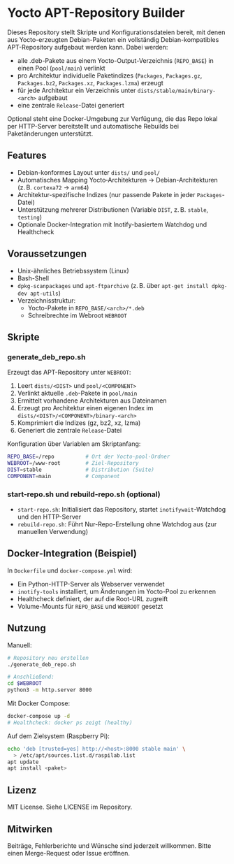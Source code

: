 # Yocto APT-Repository Builder

Dieses Repository stellt Skripte und Konfigurationsdateien bereit, mit denen aus Yocto-erzeugten Debian-Paketen ein vollständig Debian-kompatibles APT-Repository aufgebaut werden kann. Dabei werden:

- alle .deb-Pakete aus einem Yocto-Output-Verzeichnis (`REPO_BASE`) in einen Pool (`pool/main`) verlinkt
- pro Architektur individuelle Paketindizes (`Packages`, `Packages.gz`, `Packages.bz2`, `Packages.xz`, `Packages.lzma`) erzeugt
- für jede Architektur ein Verzeichnis unter `dists/stable/main/binary-<arch>` aufgebaut
- eine zentrale `Release`-Datei generiert

Optional steht eine Docker-Umgebung zur Verfügung, die das Repo lokal per HTTP-Server bereitstellt und automatische Rebuilds bei Paketänderungen unterstützt.

## Features

- Debian-konformes Layout unter `dists/` und `pool/`
- Automatisches Mapping Yocto‑Architekturen → Debian-Architekturen (z. B. `cortexa72` → `arm64`)
- Architektur-spezifische Indizes (nur passende Pakete in jeder `Packages`-Datei)
- Unterstützung mehrerer Distributionen (Variable `DIST`, z. B. `stable`, `testing`)
- Optionale Docker-Integration mit Inotify-basiertem Watchdog und Healthcheck

## Voraussetzungen

- Unix-ähnliches Betriebssystem (Linux)
- Bash-Shell
- `dpkg-scanpackages` und `apt-ftparchive` (z. B. über `apt-get install dpkg-dev apt-utils`)
- Verzeichnisstruktur:
  - Yocto-Pakete in `REPO_BASE/<arch>/*.deb`
  - Schreibrechte im Webroot `WEBROOT`

## Skripte

### generate_deb_repo.sh

Erzeugt das APT-Repository unter `WEBROOT`:

1. Leert `dists/<DIST>` und `pool/<COMPONENT>`
2. Verlinkt aktuelle `.deb`-Pakete in `pool/main`
3. Ermittelt vorhandene Architekturen aus Dateinamen
4. Erzeugt pro Architektur einen eigenen Index im `dists/<DIST>/<COMPONENT>/binary-<arch>`
5. Komprimiert die Indizes (gz, bz2, xz, lzma)
6. Generiert die zentrale `Release`-Datei

Konfiguration über Variablen am Skriptanfang:

```bash
REPO_BASE=/repo          # Ort der Yocto-pool-Ordner
WEBROOT=/www-root        # Ziel-Repository
DIST=stable              # Distribution (Suite)
COMPONENT=main           # Component
```

### start-repo.sh und rebuild-repo.sh (optional)

- `start-repo.sh`: Initialisiert das Repository, startet `inotifywait`-Watchdog und den HTTP-Server
- `rebuild-repo.sh`: Führt Nur-Repo-Erstellung ohne Watchdog aus (zur manuellen Verwendung)

## Docker-Integration (Beispiel)

In `Dockerfile` und `docker-compose.yml` wird:

- Ein Python-HTTP-Server als Webserver verwendet
- `inotify-tools` installiert, um Änderungen im Yocto-Pool zu erkennen
- Healthcheck definiert, der auf die Root-URL zugreift
- Volume-Mounts für `REPO_BASE` und `WEBROOT` gesetzt

## Nutzung

Manuell:

```bash
# Repository neu erstellen
./generate_deb_repo.sh

# Anschließend:
cd $WEBROOT
python3 -m http.server 8000
```

Mit Docker Compose:

```bash
docker-compose up -d
# Healthcheck: docker ps zeigt (healthy)
```

Auf dem Zielsystem (Raspberry Pi):

```bash
echo 'deb [trusted=yes] http://<host>:8000 stable main' \
  > /etc/apt/sources.list.d/raspilab.list
apt update
apt install <paket>
```

## Lizenz

MIT License. Siehe LICENSE im Repository.

## Mitwirken

Beiträge, Fehlerberichte und Wünsche sind jederzeit willkommen. Bitte einen Merge-Request oder Issue eröffnen.
